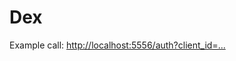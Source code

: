 # Dex

Example call: [http://localhost:5556/auth?client_id=...](http://localhost:5556/auth?client_id=clientapp&scope=openid&response_type=code&redirect_uri=http://localhost/callback)
